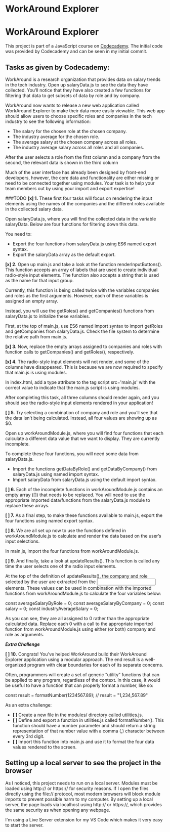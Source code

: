 # WorkAround Explorer

# WorkAround Explorer

This project is part of a JavaScript course on [Codecademy](https://www.codecademy.com). The initial code was provided by Codecademy and can be seen in my initial commit.

## Tasks as given by Codecademy:

WorkAround is a research organization that provides data on salary trends in the tech industry. Open up salaryData.js to see the data they have collected. You’ll notice that they have also created a few functions for filtering that data to get subsets of data by role and by company.

WorkAround now wants to release a new web application called WorkAround Explorer to make their data more easily viewable. This web app should allow users to choose specific roles and companies in the tech industry to see the following information:

- The salary for the chosen role at the chosen company.
- The industry average for the chosen role.
- The average salary at the chosen company across all roles.
- The industry average salary across all roles and all companies.

After the user selects a role from the first column and a company from the second, the relevant data is shown in the third column

Much of the user interface has already been designed by front-end developers, however, the core data and functionality are either missing or need to be connected together using modules. Your task is to help your team members out by using your import and export expertise!

###TODO
**[x] 1.** These first four tasks will focus on rendering the input elements using the names of the companies and the different roles available in the collected salary data.

Open salaryData.js, where you will find the collected data in the variable salaryData. Below are four functions for filtering down this data.

You need to:

- Export the four functions from salaryData.js using ES6 named export syntax.
- Export the salaryData array as the default export.

**[x] 2.** Open up main.js and take a look at the function renderInputButtons(). This function accepts an array of labels that are used to create individual radio-style input elements. The function also accepts a string that is used as the name for that input group.

Currently, this function is being called twice with the variables companies and roles as the first arguments. However, each of these variables is assigned an empty array.

Instead, you will use the getRoles() and getCompanies() functions from salaryData.js to initialize these variables.

First, at the top of main.js, use ES6 named import syntax to import getRoles and getCompanies from salaryData.js. Check the file system to determine the relative path from main.js.

**[x] 3.** Now, replace the empty arrays assigned to companies and roles with function calls to getCompanies() and getRoles(), respectively.

**[x] 4.** The radio-style input elements will not render, and some of the columns have disappeared. This is because we are now required to specify that main.js is using modules.

In index.html, add a type attribute to the tag script src='main.js' with the correct value to indicate that the main.js script is using modules.

After completing this task, all three columns should render again, and you should see the radio-style input elements rendered in your application!

**[ ] 5.** Try selecting a combination of company and role and you’ll see that the data isn’t being calculated. Instead, all four values are showing up as $0.

Open up workAroundModule.js, where you will find four functions that each calculate a different data value that we want to display. They are currently incomplete.

To complete these four functions, you will need some data from salaryData.js.

- Import the functions getDataByRole() and getDataByCompany() from salaryData.js using named import syntax.
- Import salaryData from salaryData.js using the default import syntax.

**[ ] 6.** Each of the incomplete functions in workAroundModule.js contains an empty array ([]) that needs to be replaced. You will need to use the appropriate imported data/functions from the salaryData.js module to replace these arrays.

**[ ] 7.** As a final step, to make these functions available to main.js, export the four functions using named export syntax.

**[ ] 8.** We are all set up now to use the functions defined in workAroundModule.js to calculate and render the data based on the user’s input selections.

In main.js, import the four functions from workAroundModule.js.

**[ ] 9.** And finally, take a look at updateResults(). This function is called any time the user selects one of the radio input elements.

At the top of the definition of updateResults(), the company and role selected by the user are extracted from the <input> elements. These values can be used in combination with the imported functions from workAroundModule.js to calculate the four variables below:

const averageSalaryByRole = 0;
const averageSalaryByCompany = 0;
const salary = 0;
const industryAverageSalary = 0;

As you can see, they are all assigned to 0 rather than the appropriate calculated data. Replace each 0 with a call to the appropriate imported function from workAroundModule.js using either (or both) company and role as arguments.

***Extra Challenge***

**[ ] 10.** Congrats! You’ve helped WorkAround build their WorkAround Explorer application using a modular approach. The end result is a well-organized program with clear boundaries for each of its separate concerns.

Often, programmers will create a set of generic “utility” functions that can be applied to any program, regardless of the context. In this case, it would be useful to have a function that can properly format a number, like so:

const result = formatNumber(1234567.89);
// result = "1,234,567.89"

As an extra challenge:

- **[ ]** Create a new file in the modules/ directory called utilities.js.
- **[ ]** Define and export a function in utilities.js called formatNumber(). This function should have a number parameter and should return a string representation of that number value with a comma (,) character between every 3rd digit.
- **[ ]** Import this function into main.js and use it to format the four data values rendered to the screen.

## Setting up a local server to see the project in the browser
As I noticed, this project needs to run on a local server. Modules must be loaded using http:// or https:// for security reasons. If I open the files directly using the file:// protocol, most modern browsers will block module imports to prevent possible harm to my computer. By setting up a local server, the page loads via localhost using http:// or https://, which provides the same security as when opening any webpage.

I'm using a Live Server extension for my VS Code which makes it very easy to start the server.